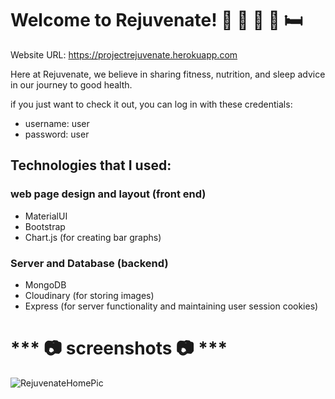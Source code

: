 # Welcome to Rejuvenate! 💪 🏃 🥗 🍲 🛏️ 

Website URL: https://projectrejuvenate.herokuapp.com

Here at Rejuvenate, we believe in sharing fitness, nutrition, and sleep advice in our journey to good health.

if you just want to check it out, you can log in with these credentials:

- username: user
- password: user

## Technologies that I used:

### web page design and layout (front end)
- MaterialUI
- Bootstrap
- Chart.js (for creating bar graphs)

### Server and Database (backend)
- MongoDB
- Cloudinary (for storing images)
- Express (for server functionality and maintaining user session cookies)

# *** 📷 screenshots 📷 ***

![RejuvenateHomePic](https://github.com/RuneMyrskog/Rejuvenate-Website/assets/48970872/702ed5ee-b5dd-4e6b-8f07-9df94cbbdf4a)


